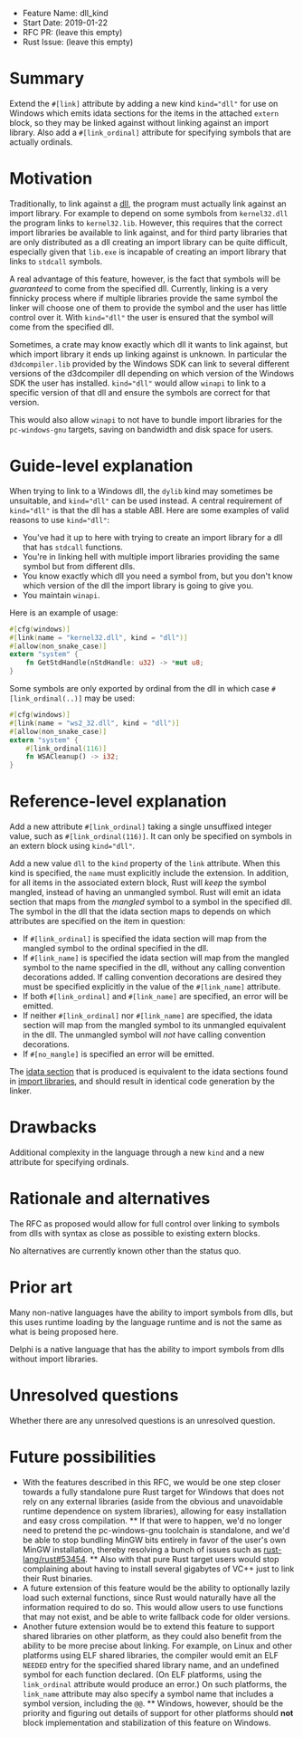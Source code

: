 - Feature Name: dll_kind
- Start Date: 2019-01-22
- RFC PR: (leave this empty)
- Rust Issue: (leave this empty)

# Summary
[summary]: #summary

Extend the `#[link]` attribute by adding a new kind `kind="dll"` for use on Windows which emits idata sections for the items in the attached `extern` block, so they may be linked against without linking against an import library. Also add a `#[link_ordinal]` attribute for specifying symbols that are actually ordinals.

# Motivation
[motivation]: #motivation

[dll]: https://en.wikipedia.org/wiki/Dynamic-link_library

Traditionally, to link against a [dll], the program must actually link against an import library. For example to depend on some symbols from `kernel32.dll` the program links to `kernel32.lib`. However, this requires that the correct import libraries be available to link against, and for third party libraries that are only distributed as a dll creating an import library can be quite difficult, especially given that `lib.exe` is incapable of creating an import library that links to `stdcall` symbols.

A real advantage of this feature, however, is the fact that symbols will be *guaranteed* to come from the specified dll. Currently, linking is a very finnicky process where if multiple libraries provide the same symbol the linker will choose one of them to provide the symbol and the user has little control over it. With `kind="dll"` the user is ensured that the symbol will come from the specified dll.

Sometimes, a crate may know exactly which dll it wants to link against, but which import library it ends up linking against is unknown. In particular the `d3dcompiler.lib` provided by the Windows SDK can link to several different versions of the d3dcompiler dll depending on which version of the Windows SDK the user has installed. `kind="dll"` would allow `winapi` to link to a specific version of that dll and ensure the symbols are correct for that version.

This would also allow `winapi` to not have to bundle import libraries for the `pc-windows-gnu` targets, saving on bandwidth and disk space for users.

# Guide-level explanation
[guide-level-explanation]: #guide-level-explanation

When trying to link to a Windows dll, the `dylib` kind may sometimes be unsuitable, and `kind="dll"` can be used instead. A central requirement of `kind="dll"` is that the dll has a stable ABI. Here are some examples of valid reasons to use `kind="dll"`:

* You've had it up to here with trying to create an import library for a dll that has `stdcall` functions.
* You're in linking hell with multiple import libraries providing the same symbol but from different dlls.
* You know exactly which dll you need a symbol from, but you don't know which version of the dll the import library is going to give you.
* You maintain `winapi`.

Here is an example of usage:

```rust
#[cfg(windows)]
#[link(name = "kernel32.dll", kind = "dll")]
#[allow(non_snake_case)]
extern "system" {
    fn GetStdHandle(nStdHandle: u32) -> *mut u8;
}
```

Some symbols are only exported by ordinal from the dll in which case `#[link_ordinal(..)]` may be used:

```rust
#[cfg(windows)]
#[link(name = "ws2_32.dll", kind = "dll")]
#[allow(non_snake_case)]
extern "system" {
    #[link_ordinal(116)]
    fn WSACleanup() -> i32;
}
```

# Reference-level explanation
[reference-level-explanation]: #reference-level-explanation

Add a new attribute `#[link_ordinal]` taking a single unsuffixed integer value, such as `#[link_ordinal(116)]`. It can only be specified on symbols in an extern block using `kind="dll"`.

Add a new value `dll` to the `kind` property of the `link` attribute. When this kind is specified, the `name` must explicitly include the extension. In addition, for all items in the associated extern block, Rust will *keep* the symbol mangled, instead of having an unmangled symbol. Rust will emit an idata section that maps from the *mangled* symbol to a symbol in the specified dll. The symbol in the dll that the idata section maps to depends on which attributes are specified on the item in question:

* If `#[link_ordinal]` is specified the idata section will map from the mangled symbol to the ordinal specified in the dll.
* If `#[link_name]` is specified the idata section will map from the mangled symbol to the name specified in the dll, without any calling convention decorations added. If calling convention decorations are desired they must be specified explicitly in the value of the `#[link_name]` attribute.
* If both `#[link_ordinal]` and `#[link_name]` are specified, an error will be emitted.
* If neither `#[link_ordinal]` nor `#[link_name]` are specified, the idata section will map from the mangled symbol to its unmangled equivalent in the dll. The unmangled symbol will *not* have calling convention decorations.
* If `#[no_mangle]` is specified an error will be emitted.

[idata section]: https://docs.microsoft.com/en-us/windows/desktop/debug/pe-format#the-idata-section
[import libraries]: https://docs.microsoft.com/en-us/windows/desktop/debug/pe-format#import-library-format

The [idata section] that is produced is equivalent to the idata sections found in [import libraries], and should result in identical code generation by the linker.

# Drawbacks
[drawbacks]: #drawbacks

Additional complexity in the language through a new `kind` and a new attribute for specifying ordinals.

# Rationale and alternatives
[alternatives]: #alternatives

The RFC as proposed would allow for full control over linking to symbols from dlls with syntax as close as possible to existing extern blocks.

No alternatives are currently known other than the status quo.

# Prior art
[prior-art]: #prior-art

Many non-native languages have the ability to import symbols from dlls, but this uses runtime loading by the language runtime and is not the same as what is being proposed here.

Delphi is a native language that has the ability to import symbols from dlls without import libraries.

# Unresolved questions
[unresolved]: #unresolved-questions

Whether there are any unresolved questions is an unresolved question.

# Future possibilities
[future-possibilities]: #future-possibilities

* With the features described in this RFC, we would be one step closer towards a fully standalone pure Rust target for Windows that does not rely on any external libraries (aside from the obvious and unavoidable runtime dependence on system libraries), allowing for easy installation and easy cross compilation.
** If that were to happen, we'd no longer need to pretend the pc-windows-gnu toolchain is standalone, and we'd be able to stop bundling MinGW bits entirely in favor of the user's own MinGW installation, thereby resolving a bunch of issues such as [rust-lang/rust#53454](https://github.com/rust-lang/rust/issues/53454).
** Also with that pure Rust target users would stop complaining about having to install several gigabytes of VC++ just to link their Rust binaries.
* A future extension of this feature would be the ability to optionally lazily load such external functions, since Rust would naturally have all the information required to do so. This would allow users to use functions that may not exist, and be able to write fallback code for older versions.
* Another future extension would be to extend this feature to support shared libraries on other platform, as they could also benefit from the ability to be more precise about linking. For example, on Linux and other platforms using ELF shared libraries, the compiler would emit an ELF `NEEDED` entry for the specified shared library name, and an undefined symbol for each function declared. (On ELF platforms, using the `link_ordinal` attribute would produce an error.) On such platforms, the `link_name` attribute may also specify a symbol name that includes a symbol version, including the `@@`.
** Windows, however, should be the priority and figuring out details of support for other platforms should **not** block implementation and stabilization of this feature on Windows.

